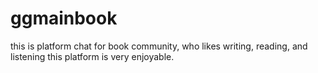 # ggmainbook
this is platform chat for book community, who likes writing, reading, and listening this platform is very enjoyable.
